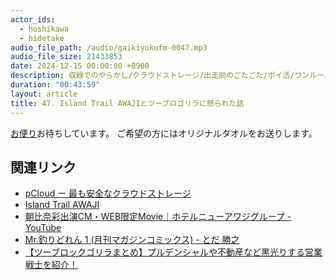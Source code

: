 ```yaml
---
actor_ids:
  - hoshikawa
  - hidetake
audio_file_path: /audio/gaikiyokufm-0047.mp3
audio_file_size: 21433853
date: 2024-12-15 00:00:00 +0900
description: 収録でのやらかし/クラウドストレージ/出走前のごたごた/ポイ活/ワンルームマンション投資について話しました。
duration: "00:43:59"
layout: article
title: 47. Island Trail AWAJIとツーブロゴリラに怒られた話
---
```


[お便り](https://forms.gle/qherFuKhZCPWPRcL6)お待ちしています。
ご希望の方にはオリジナルタオルをお送りします。

## 関連リンク

- [pCloud ー 最も安全なクラウドストレージ](https://www.pcloud.com/ja/)
- [Island Trail AWAJI](https://okushinano100.com/ITA/)
- [朝比奈彩出演CM・WEB限定Movie｜ホテルニューアワジグループ - YouTube](https://youtu.be/UY49W83cLpk?t=188)
- [Mr.釣りどれん 1 (月刊マガジンコミックス) - とだ 勝之](https://www.amazon.co.jp/Mr-%E9%87%A3%E3%82%8A%E3%81%A9%E3%82%8C%E3%82%93-%E8%AC%9B%E8%AB%87%E7%A4%BE%E3%82%B3%E3%83%9F%E3%83%83%E3%82%AF%E3%82%B9-550%E5%B7%BB-%E3%81%A8%E3%81%A0-%E5%8B%9D%E4%B9%8B/dp/406333550X)
- [【ツーブロックゴリラまとめ】プルデンシャルや不動産など黒光りする営業戦士を紹介！](https://jp.pinterest.com/pin/in-2024--974114594397970308/)
